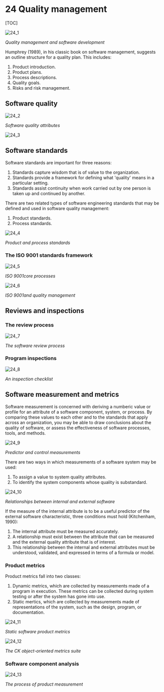 # 24 Quality management

[TOC]



![24_1](res/24_1.png)

*Quality management and software development*

Humphrey (1989), in his classic book on software management, suggests an outline structure for a quality plan. This includes:

1. Product introduction.
2. Product plans.
3. Process descriptions.
4. Quality goals.
5. Risks and risk management.

## Software quality

![24_2](res/24_2.png)

*Software quality attributes*

![24_3](res/24_3.png)



## Software standards

Software standards are important for three reasons:

1. Standards capture wisdom that is of value to the organization.
2. Standards provide a framework for defining what 'quality' means in a particular setting.
3. Standards assist continuity when work carried out by one person is taken up and continued by another.

There are two related types of software engineering standards that may be defined and used in software quality management:

1. Product standards.
2. Process standards.

![24_4](res/24_4.png)

*Product and process standards*

### The ISO 9001 standards framework

![24_5](res/24_5.png)

*ISO 9001core processes*

![24_6](res/24_6.png)

*ISO 9001and quality management*



## Reviews and inspections

### The review process

![24_7](res/24_7.png)

*The software review process*

### Program inspections

![24_8](res/24_8.png)

*An inspection checklist*



## Software measurement and metrics

Software measurement is concerned with deriving a numberic value or profile for an attribute of a software component, system, or process. By comparing these values to each other and to the standards that apply across an organization, you may be able to draw conclusions about the quality of software, or assess the effectiveness of software processes, tools, and methods.

![24_9](res/24_9.png)

*Predictor and control measurements*

There are two ways in which measurements of a software system may be used:

1. To assign a value to system quality attributes.
2. To identify the system components whose quality is substandard.

![24_10](res/24_10.png)

*Relationships between internal and external software*

If the measure of the internal attribute is to be a useful predictor of the external software characteristic, three conditions must hold (Kitchenham, 1990):

1. The internal attribute must be measured accurately.
2. A relationship must exist between the attribute that can be measured and the external quality attribute that is of interest.
3. This relationship between the internal and external attributes must be understood, validated, and expressed in terms of a formula or model.

### Product metrics

Product metrics fall into two classes:

1. Dynamic metrics, which are collected by measurements made of a program in execution. These metrics can be collected during system testing or after the system has gone into use.
2. Static mertics, which are collected by measurements made of representations of the system, such as the design, program, or documentation.

![24_11](res/24_11.png)

*Static software product metrics*

![24_12](res/24_12.png)

*The CK object-oriented metrics suite*

### Software component analysis

![24_13](res/24_13.png)

*The process of product measurement*

